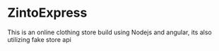 # ZintoExpress
This is an online clothing store build using Nodejs and angular, its also utilizing  fake store api
